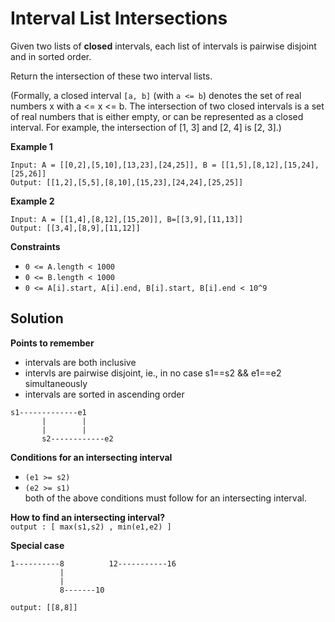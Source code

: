 # Interval List Intersections

Given two lists of **closed** intervals, each list of intervals is pairwise disjoint and in sorted order.

Return the intersection of these two interval lists.

(Formally, a closed interval `[a, b]` (with `a <= b`) denotes the set of real numbers x with a <= x <= b.  The intersection of two closed intervals is a set of real numbers that is either empty, or can be represented as a closed interval.  For example, the intersection of [1, 3] and [2, 4] is [2, 3].)

**Example 1**

```
Input: A = [[0,2],[5,10],[13,23],[24,25]], B = [[1,5],[8,12],[15,24],[25,26]]
Output: [[1,2],[5,5],[8,10],[15,23],[24,24],[25,25]]
```

**Example 2**

```
Input: A = [[1,4],[8,12],[15,20]], B=[[3,9],[11,13]]
Output: [[3,4],[8,9],[11,12]]
```

**Constraints**
* `0 <= A.length < 1000`
* `0 <= B.length < 1000`
* `0 <= A[i].start, A[i].end, B[i].start, B[i].end < 10^9`

## Solution

**Points to remember**
* intervals are both inclusive
* intervls are pairwise disjoint, ie., in no case s1==s2 && e1==e2 simultaneously
* intervals are sorted in ascending order
```
s1-------------e1 
       |        |
       |        |
       s2------------e2
```
**Conditions for an intersecting interval**
* `(e1 >= s2)`
* `(e2 >= s1)`  
both of the above conditions must follow for an intersecting interval.

**How to find an intersecting interval?**  
`output : [ max(s1,s2) , min(e1,e2) ]`

**Special case**
```
1----------8          12-----------16
           |
           |
           8-------10
           
output: [[8,8]]
``` 
